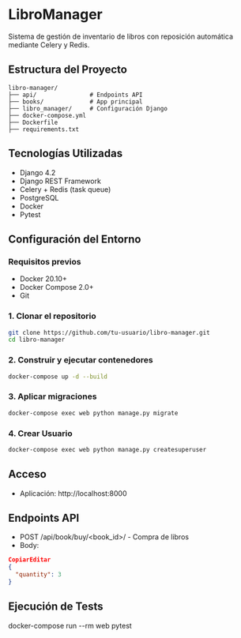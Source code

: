 # LibroManager

Sistema de gestión de inventario de libros con reposición automática mediante Celery y Redis.

## Estructura del Proyecto
```
libro-manager/
├── api/               # Endpoints API
├── books/             # App principal
├── libro_manager/     # Configuración Django
├── docker-compose.yml
├── Dockerfile
├── requirements.txt
```

## Tecnologías Utilizadas
- Django 4.2
- Django REST Framework
- Celery + Redis (task queue)
- PostgreSQL
- Docker
- Pytest

## Configuración del Entorno

### Requisitos previos
- Docker 20.10+
- Docker Compose 2.0+
- Git

### 1. Clonar el repositorio
```bash
git clone https://github.com/tu-usuario/libro-manager.git
cd libro-manager
```

### 2. Construir y ejecutar contenedores
```bash
docker-compose up -d --build
```

### 3. Aplicar migraciones
```bash
docker-compose exec web python manage.py migrate
```


### 4. Crear Usuario
```bash
docker-compose exec web python manage.py createsuperuser
```

## Acceso
- Aplicación: http://localhost:8000

## Endpoints API
- POST /api/book/buy/<book_id>/ - Compra de libros
- Body:
```json
CopiarEditar
{
  "quantity": 3
}
```

## Ejecución de Tests
docker-compose run --rm web pytest